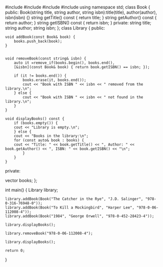 #include <iostream>
#include <vector>
#include <algorithm> 
#include <string>
using namespace std;
class Book {
public:
Book(string title, string author, string isbn):title(title), author(author), isbn(isbn) {}
    string getTitle() const { return title; }
    string getAuthor() const { return author; }
    string getISBN() const { return isbn; }
private:
    string title;
    string author;
    string isbn;
};
class Library {
public:
  
    void addBook(const Book& book) {
        books.push_back(book);
    }

    
    void removeBook(const string& isbn) {
        auto it =remove_if(books.begin(), books.end(),
        [&isbn](const Book& book) { return book.getISBN() == isbn; });

        if (it != books.end()) {
            books.erase(it, books.end());
            cout << "Book with ISBN " << isbn << " removed from the library.\n";
        } else {
            cout << "Book with ISBN " << isbn << " not found in the library.\n";
        }
    }    
 
    void displayBooks() const {
        if (books.empty()) {
        cout << "Library is empty.\n";
        } else {
        cout << "Books in the library:\n";
        for (const auto& book : books) {
        cout << "Title: " << book.getTitle() << ", Author: " << book.getAuthor() << ", ISBN: " << book.getISBN() << "\n";
            }
        }
    }

private:
 
vector<Book> books;
};

int main() {
    Library library;
 
    library.addBook(Book("The Catcher in the Rye", "J.D. Salinger", "978-0-316-76948-0"));
    library.addBook(Book("To Kill a Mockingbird", "Harper Lee", "978-0-06-112008-4"));
    library.addBook(Book("1984", "George Orwell", "978-0-452-28423-4"));

    library.displayBooks();

    library.removeBook("978-0-06-112008-4");

    library.displayBooks();

    return 0;
}



